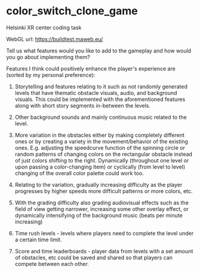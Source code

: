 # color_switch_clone_game
Helsinki XR center coding task

WebGL url: https://buildtest.maweb.eu/



Tell us what features would you like to add to the gameplay and how would you go about
implementing them? 

Features I think could positively enhance the player's experience are (sorted by my personal preference):

1. Storytelling and features relating to it such as not randomly generated levels that have thematic obstacle visuals, audio, and background visuals. This could be implemented with the aforementioned features along with short story segments in-between the levels.

3. Other background sounds and mainly continuous music related to the level.

2. More variation in the obstacles either by making completely different ones or by creating a variety in the movement/behavior of the existing ones. E.g. adjusting the speedcurve function of the spinning circle or random patterns of changing colors on the rectangular obstacle instead of just colors shifting to the right.  Dynamically (throughout one level or upon passing a color-changing item) or cyclically (from level to level) changing of the overall color palette could work too.

3. Relating to the variation, gradually increasing difficulty as the player progresses by higher speeds more difficult patterns or more colors, etc. 

4. With the grading difficulty also grading audiovisual effects such as the field of view getting narrower, increasing some other overlay effect, or dynamically intensifying of the background music (beats per minute increasing)

5. Time rush levels - levels where players need to complete the level under a certain time limit.

6.  Score and time leaderboards  - player data from levels with a set amount of obstacles, etc could be saved and shared so that players can compete between each other. 
